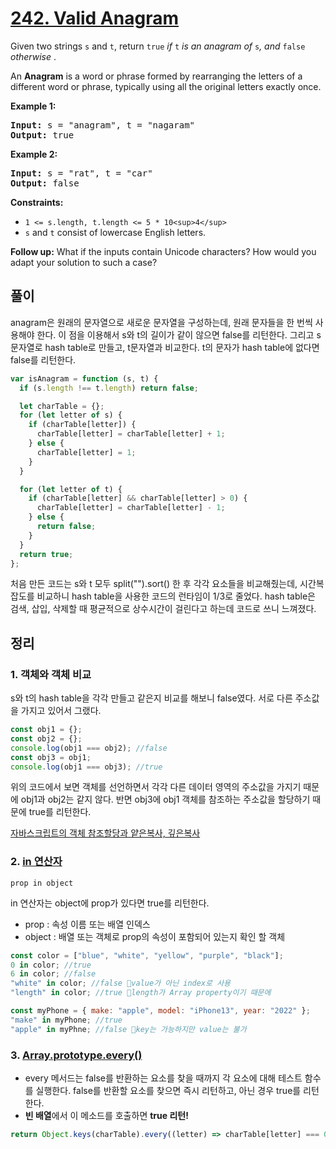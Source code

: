 # [242. Valid Anagram](https://leetcode.com/problems/valid-anagram/)

Given two strings `s` and `t`, return `true` _if_ `t` _is an anagram of_ `s`_, and_ `false` _otherwise_ .

An **Anagram** is a word or phrase formed by rearranging the letters of a different word or phrase, typically using all the original letters exactly once.

**Example 1:**

<pre><strong>Input:</strong> s = "anagram", t = "nagaram"
<strong>Output:</strong> true
</pre>

**Example 2:**

<pre><strong>Input:</strong> s = "rat", t = "car"
<strong>Output:</strong> false
</pre>

**Constraints:**

- `1 <= s.length, t.length <= 5 * 10<sup>4</sup>`
- `s` and `t` consist of lowercase English letters.

**Follow up:** What if the inputs contain Unicode characters? How would you adapt your solution to such a case?

## 풀이

anagram은 원래의 문자열으로 새로운 문자열을 구성하는데, 원래 문자들을 한 번씩 사용해야 한다.
이 점을 이용해서 s와 t의 길이가 같이 않으면 false를 리턴한다.
그리고 s문자열로 hash table로 만들고, t문자열과 비교한다.
t의 문자가 hash table에 없다면 false를 리턴한다.

```javascript
var isAnagram = function (s, t) {
  if (s.length !== t.length) return false;

  let charTable = {};
  for (let letter of s) {
    if (charTable[letter]) {
      charTable[letter] = charTable[letter] + 1;
    } else {
      charTable[letter] = 1;
    }
  }

  for (let letter of t) {
    if (charTable[letter] && charTable[letter] > 0) {
      charTable[letter] = charTable[letter] - 1;
    } else {
      return false;
    }
  }
  return true;
};
```

처음 만든 코드는 s와 t 모두 split("").sort() 한 후 각각 요소들을 비교해줬는데,
시간복잡도를 비교하니 hash table을 사용한 코드의 런타임이 1/3로 줄었다.
hash table은 검색, 삽입, 삭제할 때 평균적으로 상수시간이 걸린다고 하는데 코드로 쓰니 느껴졌다.

## 정리

### 1. 객체와 객체 비교

s와 t의 hash table을 각각 만들고 같은지 비교를 해보니 false였다.
서로 다른 주소값을 가지고 있어서 그랬다.

```javascript
const obj1 = {};
const obj2 = {};
console.log(obj1 === obj2); //false
const obj3 = obj1;
console.log(obj1 === obj3); //true
```

위의 코드에서 보면 객체를 선언하면서 각각 다른 데이터 영역의 주소값을 가지기 때문에 obj1과 obj2는 같지 않다.
반면 obj3에 obj1 객체를 참조하는 주소값을 할당하기 때문에 true를 리턴한다.

[자바스크립트의 객체 참조할당과 얕은복사, 깊은복사](https://noogoonaa.tistory.com/91)

### 2. [in 연산자](https://developer.mozilla.org/en-US/docs/Web/JavaScript/Reference/Operators/in)

`prop in object`

in 연산자는 object에 prop가 있다면 true를 리턴한다.

- prop : 속성 이름 또는 배열 인덱스
- object : 배열 또는 객체로 prop의 속성이 포함되어 있는지 확인 할 객체

```javascript
const color = ["blue", "white", "yellow", "purple", "black"];
0 in color; //true
6 in color; //false
"white" in color; //false 👀️value가 아닌 index로 사용
"length" in color; //true 👀️length가 Array property이기 때문에

const myPhone = { make: "apple", model: "iPhone13", year: "2022" };
"make" in myPhone; //true
"apple" in myPhne; //false 👀️key는 가능하지만 value는 불가
```

### 3. [Array.prototype.every()](https://developer.mozilla.org/en-US/docs/Web/JavaScript/Reference/Global_Objects/Array/every)

- every 메서드는 false를 반환하는 요소를 찾을 때까지 각 요소에 대해 테스트 함수를 실행한다. false를 반환할 요소를 찾으면 즉시 리턴하고, 아닌 경우 true를 리턴한다.
- **빈 배열**에서 이 메소드를 호출하면 **true 리턴!**

```javascript
return Object.keys(charTable).every((letter) => charTable[letter] === 0);
```
